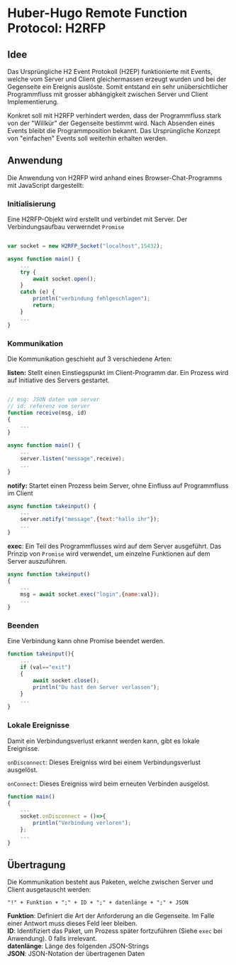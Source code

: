 # Huber-Hugo Remote Function Protocol: H2RFP

## Idee
Das Ursprüngliche H2 Event Protokoll (H2EP) funktionierte mit Events, welche vom Server und Client gleichermassen erzeugt wurden und bei der Gegenseite ein Ereignis auslöste. Somit entstand ein sehr
unübersichtlicher Programmfluss mit grosser abhängigkeit zwischen Server und Client Implementierung.

Konkret soll mit H2RFP verhindert werden, dass der Programmfluss stark von der "Willkür" der Gegenseite
bestimmt wird. Nach Absenden eines Events bleibt die Programmposition bekannt. Das Ursprüngliche
Konzept von "einfachen" Events soll weiterhin erhalten werden.

## Anwendung

Die Anwendung von H2RFP wird anhand eines Browser-Chat-Programms mit JavaScript dargestellt:

### Initialisierung
Eine H2RFP-Objekt wird erstellt und verbindet mit Server. Der Verbindungsaufbau verwerndet ```Promise```
```JavaScript

var socket = new H2RFP_Socket("localhost",15432);

async function main() {
    ...
    try {
        await socket.open();
    }
    catch (e) {
        println("verbindung fehlgeschlagen");
        return;
    }
    ...
}
```

### Kommunikation
Die Kommunikation geschieht auf 3 verschiedene Arten:

**listen:** Stellt einen Einstiegspunkt im Client-Programm dar. Ein Prozess wird auf Initiative des Servers gestartet.
```JavaScript

// msg: JSON daten vom server
// id: referenz vom server
function receive(msg, id)
{
    ...
}

async function main() {
    ...
    server.listen("message",receive);
    ...
}
```

**notify:** Startet einen Prozess beim Server, ohne Einfluss auf Programmfluss im Client
```JavaScript
async function takeinput() {
    ...
    server.notify("message",{text:"hallo ihr"});
    ...
}
```

**exec**: Ein Teil des Programmflusses wird auf dem Server ausgeführt. Das Prinzip von ```Promise``` wird verwendet, um einzelne Funktionen auf dem Server auszuführen.
```JavaScript
async function takeinput()
{
    ...
    msg = await socket.exec("login",{name:val});
    ...
}
```
### Beenden
Eine Verbindung kann ohne Promise beendet werden.
```JavaScript
function takeinput(){
    ...
    if (val=="exit")
    {
        await socket.close();
        println("Du hast den Server verlassen");
    }
    ...
}
```

### Lokale Ereignisse
Damit ein Verbindungsverlust erkannt werden kann, gibt es lokale Ereignisse. 

```onDisconnect```: Dieses Ereigniss wird bei einem Verbindungsverlust ausgelöst.

```onConnect```: Dieses Ereigniss wird beim erneuten Verbinden ausgelöst.

```JavaScript
function main()
{
    ...
    socket.onDisconnect = ()=>{
        println("Verbindung verloren");
    };
    ...
}
```

## Übertragung
Die Kommunikation besteht aus Paketen, welche zwischen Server und Client ausgetauscht werden:
```
"!" + Funktion + ";" + ID + ";" + datenlänge + ";" + JSON
```
**Funktion**: Definiert die Art der Anforderung an die Gegenseite. Im Falle einer Antwort muss dieses Feld leer bleiben.  
**ID**: Identifiziert das Paket, um Prozess später fortzuführen (Siehe ```exec``` bei Anwendung). 0 falls irrelevant.  
**datenlänge**: Länge des folgenden JSON-Strings  
**JSON**: JSON-Notation der übertragenen Daten